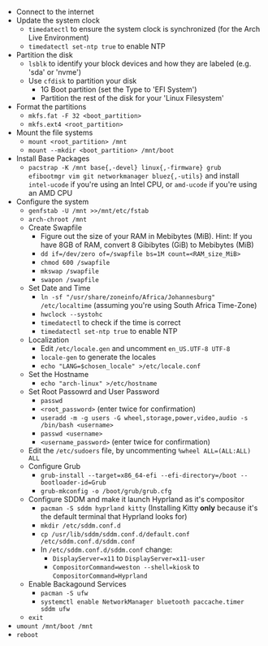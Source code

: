 - Connect to the internet
- Update the system clock
    - `timedatectl` to ensure the system clock is synchronized (for the Arch Live Environment)
    - `timedatectl set-ntp true` to enable NTP
- Partition the disk
    - `lsblk` to identify your block devices and how they are labeled (e.g. 'sda' or 'nvme')
    - Use `cfdisk` to partition your disk
        - 1G Boot partition (set the Type to 'EFI System')
        - Partition the rest of the disk for your 'Linux Filesystem'
- Format the partitions
    - `mkfs.fat -F 32 <boot_partition>`
    - `mkfs.ext4 <root_partition>`
- Mount the file systems
    - `mount <root_partition> /mnt`
    - `mount --mkdir <boot_partition> /mnt/boot`
- Install Base Packages
    - `pacstrap -K /mnt base{,-devel} linux{,-firmware} grub efibootmgr vim git networkmanager bluez{,-utils}` and install `intel-ucode` if you're using an Intel CPU, or `amd-ucode` if you're using an AMD CPU
- Configure the system
    - `genfstab -U /mnt >>/mnt/etc/fstab`
    - `arch-chroot /mnt`
    - Create Swapfile
        - Figure out the size of your RAM in Mebibytes (MiB). Hint: If you have 8GB of RAM, convert 8 Gibibytes (GiB) to Mebibytes (MiB)
        - `dd if=/dev/zero of=/swapfile bs=1M count=<RAM_size_MiB>`
        - `chmod 600 /swapfile`
        - `mkswap /swapfile`
        - `swapon /swapfile`
    - Set Date and Time
        - `ln -sf "/usr/share/zoneinfo/Africa/Johannesburg" /etc/localtime` (assuming you're using South Africa Time-Zone)
        - `hwclock --systohc`
        - `timedatectl` to check if the time is correct
        - `timedatectl set-ntp true` to enable NTP
    - Localization
        - Edit `/etc/locale.gen` and uncomment `en_US.UTF-8 UTF-8`
        - `locale-gen` to generate the locales
        - `echo "LANG=$chosen_locale" >/etc/locale.conf`
    - Set the Hostname
        - `echo "arch-linux" >/etc/hostname`
    - Set Root Passowrd and User Password
        - `passwd`
        - `<root_password>` (enter twice for confirmation)
        - `useradd -m -g users -G wheel,storage,power,video,audio -s /bin/bash <username>`
        - `passwd <username>`
        - `<username_password>` (enter twice for confirmation)
    - Edit the `/etc/sudoers` file, by uncommenting `%wheel ALL=(ALL:ALL) ALL`
    - Configure Grub
        - `grub-install --target=x86_64-efi --efi-directory=/boot --bootloader-id=Grub`
        - `grub-mkconfig -o /boot/grub/grub.cfg`
    - Configure SDDM and make it launch Hyprland as it's compositor
        - `pacman -S sddm hyprland kitty` (Installing Kitty **only** because it's the default terminal that Hyprland looks for)
        - `mkdir /etc/sddm.conf.d`
	    - `cp /usr/lib/sddm/sddm.conf.d/default.conf /etc/sddm.conf.d/sddm.conf`
        - In `/etc/sddm.conf.d/sddm.conf` change:
            - `DisplayServer=x11` to `DisplayServer=x11-user`
            - `CompositorCommand=weston --shell=kiosk` to `CompositorCommand=Hyprland`
    - Enable Backagound Services
        - `pacman -S ufw`
        - `systemctl enable NetworkManager bluetooth paccache.timer sddm ufw`
    - `exit`
- `umount /mnt/boot /mnt`
- `reboot`
